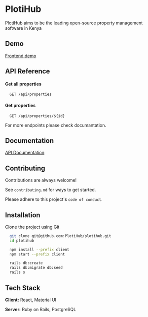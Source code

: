 
# PlotiHub

PlotiHub aims to be the leading open-source property management software in Kenya


## Demo

[Frontend demo](https://plotihub-v2.vercel.app/)


## API Reference

#### Get all properties

```http
  GET /api/properties
```
#### Get properties

```http
  GET /api/properties/${id}
```
For more endpoints please check documantation.



## Documentation

[API Documentation](https://documenter.getpostman.com/view/14609137/2s8YmEz6Js)


## Contributing

Contributions are always welcome!

See `contributing.md` for ways to get started.

Please adhere to this project's `code of conduct`.


## Installation

Clone the project using Git

```bash
  git clone git@github.com:PlotiHub/plotihub.git
  cd plotihub
```
```bash
  npm install --prefix client
  npm start --prefix client
```  
```bash
  rails db:create
  rails db:migrate db:seed
  rails s
``` 
## Tech Stack

**Client:** React, Material UI

**Server:** Ruby on Rails, PostgreSQL

